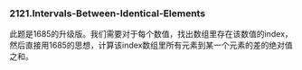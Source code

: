 ### 2121.Intervals-Between-Identical-Elements

此题是1685的升级版。我们需要对于每个数值，找出数组里存在该数值的index，然后直接用1685的思想，计算该index数组里所有元素到某一个元素的差的绝对值之和。
